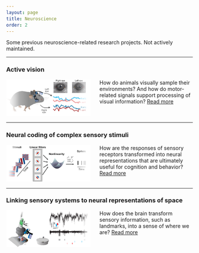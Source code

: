 ```yaml
---
layout: page
title: Neuroscience
order: 2
---
```


Some previous neuroscience-related research projects. Not actively maintained.


---

### Active vision


<div style="display: table; width:100%;">
    <div style="display: table-cell; vertical-align: top; height: 50px; width: 50%;">
    <a href="/projects/gaze_dynamics/index.html"><img src="/public/images/mouse_doubleeyecam_traces.png" alt="" width="90%" />
    </a>
    </div>
    <div style="display: table-cell; vertical-align: top; height: 50px; width: 50%;">
    How do animals visually sample their environments? And how do motor-related signals support processing of visual information?
    <a href="/projects/gaze_dynamics/index.html">Read more</a>
    </div>
</div>


---
### Neural coding of complex sensory stimuli


<div style="display: table; width:100%;">
    <div style="display: table-cell; vertical-align: top; height: 50px; width: 50%;">
    <a href="/projects/coding/index.html"><img src="/public/images/example_multifilt_ln_model_simplified.png" alt="" width="90%" />
    </a>
    </div>
    <div style="display: table-cell; vertical-align: top; height: 50px; width: 50%;">
    How are the responses of sensory receptors transformed into neural
    representations that are ultimately useful for cognition and behavior?
    <a href="/projects/coding/index.html">Read more</a>
    </div>
</div>


---
### Linking sensory systems to neural representations of space


<div style="display: table; width:100%;">
    <div style="display: table-cell; vertical-align: top; height: 50px; width: 50%;">
    <a href="/projects/vision_selfmotion/index.html"><img src="/public/images/mousecam.png" alt="" width="90%" />
    </a>
    </div>
    <div style="display: table-cell; vertical-align: top; height: 50px; width: 50%;">
    How does the brain transform sensory information, such as landmarks, into a sense of where we are?
    <a href="/projects/sensory_space/index.html">Read more</a>
    </div>
</div>





<!--
---
### Sensory inputs during social behaviors


<div style="display: table; width:100%;">
    <div style="display: table-cell; vertical-align: top; height: 50px; width: 50%;">
    <a href="/projects/social_interaction/index.html"><img src="/public/images/mouse_top_details_interaction.png" alt="social interaction project" width="90%" />
    </a>
    </div>
    <div style="display: table-cell; vertical-align: top; height: 50px; width: 50%;">
    What are the (sensory) inputs that are relevant for complex behaviors such as social interaction?
    <a href="/projects/social_interaction/index.html">More</a>.
    </div>
</div>
-->

